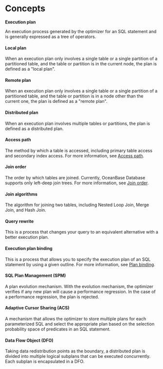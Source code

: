 Concepts 
=============================



**Execution plan** 

An execution process generated by the optimizer for an SQL statement and is generally expressed as a tree of operators. 

#### **Local plan** 

When an execution plan only involves a single table or a single partition of a partitioned table, and the table or partition is in the current node, the plan is defined as a "local plan". 

#### **Remote plan** 

When an execution plan only involves a single table or a single partition of a partitioned table, and the table or partition is in a node other than the current one, the plan is defined as a "remote plan". 

#### **Distributed plan** 

When an execution plan involves multiple tables or partitions, the plan is defined as a distributed plan. 

#### **Access path** 

The method by which a table is accessed, including primary table access and secondary index access. For more information, see [Access path](../500.oceanbase-database-overview/700.sql-engine/300.oceanbase-database-overview-query-optimization/100.oceanbase-database-overview-access-path/100.oceanbase-database-overview-overview-of-access-path.md).

#### **Join order** 

The order by which tables are joined. Currently, OceanBase Database supports only left-deep join trees. For more information, see [Join order](../500.oceanbase-database-overview/700.sql-engine/300.oceanbase-database-overview-query-optimization/200.oceanbase-database-overview-join-algorithm/300.oceanbase-database-overview-join-order.md).

#### **Join algorithms** 

The algorithm for joining two tables, including Nested Loop Join, Merge Join, and Hash Join. 

#### **Query rewrite** 

This is a process that changes your query to an equivalent alternative with a better execution plan. 

#### **Execution plan binding** 

This is a process that allows you to specify the execution plan of an SQL statement by using a given outline. For more information, see [Plan binding](400.sql-tuning/600.manage-execution-plans/200.plan-binding.md).

#### **SQL Plan Management (SPM)** 

A plan evolution mechanism. With the evolution mechanism, the optimizer verifies if any new plan will cause a performance regression. In the case of a performance regression, the plan is rejected. 

#### **Adaptive Cursor Sharing (ACS)** 

A mechanism that allows the optimizer to store multiple plans for each parameterized SQL and select the appropriate plan based on the selection probability space of predicates in an SQL statement. 

#### **Data Flow Object (DFO)** 

Taking data redistribution points as the boundary, a distributed plan is divided into multiple logical subplans that can be executed concurrently. Each subplan is encapsulated in a DFO.
